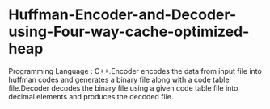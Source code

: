 # Huffman-Encoder-and-Decoder-using-Four-way-cache-optimized-heap
Programming Language : C++.Encoder encodes the data from input file into huffman codes and generates a binary file along with a code table file.Decoder decodes the binary file using a given code table file into decimal elements and produces the decoded file.
